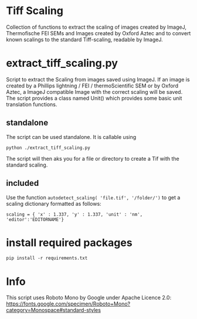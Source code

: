 # Tiff Scaling

Collection of functions to extract the scaling of images created by ImageJ, Thermofische FEI SEMs and Images created by Oxford Aztec and to convert known scalings to the standard Tiff-scaling, readable by ImageJ.

# extract_tiff_scaling.py
Script to extract the Scaling from images saved using ImageJ.
If an image is created by a Phillips lightning / FEI / thermoScientific SEM or by Oxford Aztec, a ImageJ compatible Image with the correct scaling will be saved.
The script provides a class named Unit() which provides some basic unit translation functions.

## standalone
The script can be used standalone. It is callable using
```
python ./extract_tiff_scaling.py
```
The script will then aks you for a file or directory to create a Tif with the standard scaling.

## included

Use the function `autodetect_scaling( 'file.tif', '/folder/')` to get a scaling dictionary formatted as follows:
```
scaling = { 'x' : 1.337, 'y' : 1.337, 'unit' : 'nm', 'editor':'EDITORNAME'}
```

# install required packages
```
pip install -r requirements.txt
```

# Info
This script uses Roboto Mono by Google under Apache Licence 2.0:
https://fonts.google.com/specimen/Roboto+Mono?category=Monospace#standard-styles

